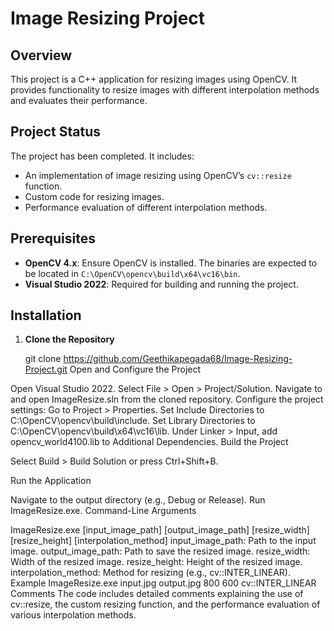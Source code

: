 # Image Resizing Project

## Overview

This project is a C++ application for resizing images using OpenCV. It provides functionality to resize images with different interpolation methods and evaluates their performance.

## Project Status

The project has been completed. It includes:

- An implementation of image resizing using OpenCV’s `cv::resize` function.
- Custom code for resizing images.
- Performance evaluation of different interpolation methods.

## Prerequisites

- **OpenCV 4.x**: Ensure OpenCV is installed. The binaries are expected to be located in `C:\OpenCV\opencv\build\x64\vc16\bin`.
- **Visual Studio 2022**: Required for building and running the project.

## Installation

1. **Clone the Repository**

   
   git clone https://github.com/Geethikapegada68/Image-Resizing-Project.git
Open and Configure the Project

Open Visual Studio 2022.
Select File > Open > Project/Solution.
Navigate to and open ImageResize.sln from the cloned repository.
Configure the project settings:
Go to Project > Properties.
Set Include Directories to C:\OpenCV\opencv\build\include.
Set Library Directories to C:\OpenCV\opencv\build\x64\vc16\lib.
Under Linker > Input, add opencv_world4100.lib to Additional Dependencies.
Build the Project

Select Build > Build Solution or press Ctrl+Shift+B.

Run the Application

Navigate to the output directory (e.g., Debug or Release).
Run ImageResize.exe.
Command-Line Arguments


ImageResize.exe [input_image_path] [output_image_path] [resize_width] [resize_height] [interpolation_method]
input_image_path: Path to the input image.
output_image_path: Path to save the resized image.
resize_width: Width of the resized image.
resize_height: Height of the resized image.
interpolation_method: Method for resizing (e.g., cv::INTER_LINEAR).
Example
ImageResize.exe input.jpg output.jpg 800 600 cv::INTER_LINEAR
Comments
The code includes detailed comments explaining the use of cv::resize, the custom resizing function, and the performance evaluation of various interpolation methods.

